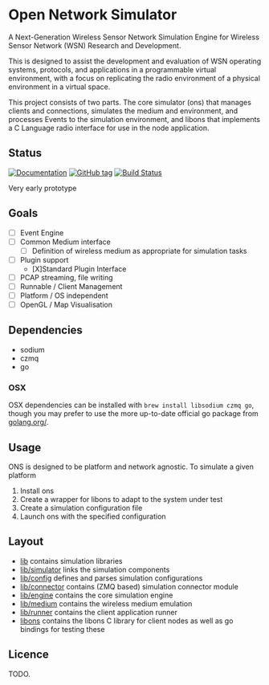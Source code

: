 # Open Network Simulator

A Next-Generation Wireless Sensor Network Simulation Engine for Wireless Sensor Network (WSN) Research and Development.

This is designed to assist the development and evaluation of WSN operating systems, protocols, and applications in a programmable virtual environment, with a focus on replicating the radio environment of a physical environment in a virtual space.

This project consists of two parts. The core simulator (ons) that manages clients and connections, simulates the medium and environment, and processes Events to the simulation environment, and libons that implements a C Language radio interface for use in the node application.

## Status

[![Documentation](https://img.shields.io/badge/docs-godoc-blue.svg)](https://godoc.org/github.com/ryankurte/ons)
[![GitHub tag](https://img.shields.io/github/tag/ryankurte/ons.svg)](https://github.com/ryankurte/ons)
[![Build Status](https://travis-ci.com/ryankurte/ons.svg?token=s4CML2iJ2hd54vvqz5FP&branch=master)](https://travis-ci.com/ryankurte/ons)

Very early prototype

## Goals

- [ ] Event Engine
- [ ] Common Medium interface
  - [ ] Definition of wireless medium as appropriate for simulation tasks
- [ ] Plugin support
  - [X]Standard Plugin Interface
- [ ] PCAP streaming, file writing
- [ ] Runnable / Client Management
- [ ] Platform / OS independent
- [ ] OpenGL / Map Visualisation

## Dependencies

- sodium
- czmq
- go

### OSX

OSX dependencies can be installed with `brew install libsodium czmq go`, though you may prefer to use the more up-to-date official go package from [golang.org/](https://golang.org/dl/).



## Usage

ONS is designed to be platform and network agnostic. To simulate a given platform

1. Install ons
2. Create a wrapper for libons to adapt to the system under test
3. Create a simulation configuration file
4. Launch ons with the specified configuration

## Layout

- [lib](/lib) contains simulation libraries
- [lib/simulator](/lib/simulator) links the simulation components
- [lib/config](/lib/config) defines and parses simulation configurations
- [lib/connector](/lib/connector) contains (ZMQ based) simulation connector module
- [lib/engine](/lib/engine) contains the core simulation engine
- [lib/medium](/lib/medium) contains the wireless medium emulation
- [lib/runner](/lib/runner) contains the client application runner
- [libons](/libons) contains the libons C library for client nodes as well as go bindings for testing these

## Licence

TODO.

